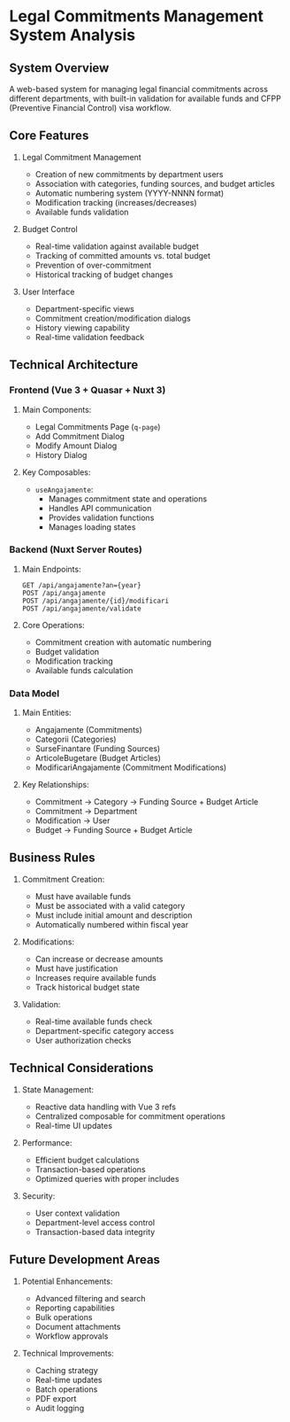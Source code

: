 # Legal Commitments Management System Analysis

## System Overview
A web-based system for managing legal financial commitments across different departments, with built-in validation for available funds and CFPP (Preventive Financial Control) visa workflow.

## Core Features
1. Legal Commitment Management
   - Creation of new commitments by department users 
   - Association with categories, funding sources, and budget articles
   - Automatic numbering system (YYYY-NNNN format)
   - Modification tracking (increases/decreases)
   - Available funds validation

2. Budget Control
   - Real-time validation against available budget
   - Tracking of committed amounts vs. total budget
   - Prevention of over-commitment
   - Historical tracking of budget changes

3. User Interface
   - Department-specific views
   - Commitment creation/modification dialogs
   - History viewing capability
   - Real-time validation feedback

## Technical Architecture

### Frontend (Vue 3 + Quasar + Nuxt 3)
1. Main Components:
   - Legal Commitments Page (`q-page`)
   - Add Commitment Dialog
   - Modify Amount Dialog
   - History Dialog

2. Key Composables:
   - `useAngajamente`:
     - Manages commitment state and operations
     - Handles API communication
     - Provides validation functions
     - Manages loading states

### Backend (Nuxt Server Routes)
1. Main Endpoints:
   ```
   GET /api/angajamente?an={year}
   POST /api/angajamente
   POST /api/angajamente/{id}/modificari
   POST /api/angajamente/validate
   ```

2. Core Operations:
   - Commitment creation with automatic numbering
   - Budget validation
   - Modification tracking
   - Available funds calculation

### Data Model
1. Main Entities:
   - Angajamente (Commitments)
   - Categorii (Categories)
   - SurseFinantare (Funding Sources)
   - ArticoleBugetare (Budget Articles)
   - ModificariAngajamente (Commitment Modifications)

2. Key Relationships:
   - Commitment -> Category -> Funding Source + Budget Article
   - Commitment -> Department
   - Modification -> User
   - Budget -> Funding Source + Budget Article

## Business Rules
1. Commitment Creation:
   - Must have available funds
   - Must be associated with a valid category
   - Must include initial amount and description
   - Automatically numbered within fiscal year

2. Modifications:
   - Can increase or decrease amounts
   - Must have justification
   - Increases require available funds
   - Track historical budget state

3. Validation:
   - Real-time available funds check
   - Department-specific category access
   - User authorization checks

## Technical Considerations
1. State Management:
   - Reactive data handling with Vue 3 refs
   - Centralized composable for commitment operations
   - Real-time UI updates

2. Performance:
   - Efficient budget calculations
   - Transaction-based operations
   - Optimized queries with proper includes

3. Security:
   - User context validation
   - Department-level access control
   - Transaction-based data integrity

## Future Development Areas
1. Potential Enhancements:
   - Advanced filtering and search
   - Reporting capabilities
   - Bulk operations
   - Document attachments
   - Workflow approvals

2. Technical Improvements:
   - Caching strategy
   - Real-time updates
   - Batch operations
   - PDF export
   - Audit logging